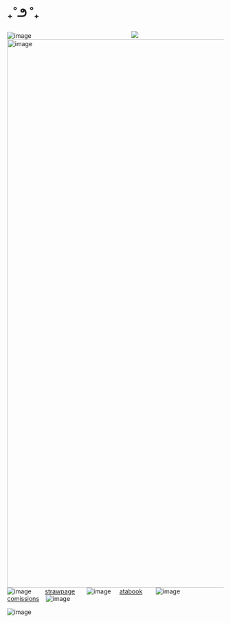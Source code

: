 #          ₊˚౨           ˚₊                      
![image](https://github.com/user-attachments/assets/1a392609-46fb-448b-ba50-1cb562de1947)
 ‎ ‎ ‎ ‎ ‎ ‎ ‎ ‎ ‎‎ ‎ ‎ ‎ ‎ ‎ ‎ ‎ ‎ ‎ ‎ ‎ ‎ ‎‎ ‎ ‎ ‎ ‎ ‎‎ ‎ ‎ ‎ ‎ ‎  ‎ ‎ ‎ ‎ ‎ ‎  ‎ ‎ ‎ ‎ ‎ ‎ ‎ ‎ ‎ ‎  ‎ ‎ ‎ ‎ ‎  ‎ ‎ ‎ ‎ ‎ ‎  ‎ ‎ ‎ ‎ ‎‎ ‎ ‎‎ ‎ ‎ ‎ ‎ ‎ ‎ ‎‎ ‎ ‎ ‎ ‎ ‎ ‎  ‎‎   ‎ ‎ ‎ ‎ ‎ ‎‎ ‎  ‎ ‎ ‎ ‎ ‎ ‎ ‎ ‎ ‎‎‎ ‎ ‎ ‎ ‎ ‎‎  ‎  ‎‎ ‎ ‎ ‎ ‎ ‎ ‎ ‎‎‎![](https://komarev.com/ghpvc/?username=Tulipsm0ker&label=♡&color=0d001a&style=plastic)
<img width="1661" height="1273" alt="image" src="https://github.com/user-attachments/assets/bb8395f6-b97e-4a26-a9ab-8a5ca06d7857" />
‎ ‎ ‎ ‎ ‎ ‎ ‎ ‎‎ ‎ ‎ ‎ ‎ ‎ ‎ ‎ ‎ ‎ ‎ ‎ ‎ ‎ ‎ ‎ ‎ ‎ ‎ ‎ ‎ ‎ ‎ ‎ ‎ ‎ ‎ ‎ ‎ ‎ ‎ ‎ ‎ ‎ ‎ ‎ ‎ ‎ ‎ ‎ ‎ ‎ ‎ ‎ ‎  ‎ ‎ ‎ ‎ ‎ ‎ ‎ ‎ ‎ ‎ ‎ ‎ ‎ ‎ ![image](https://files.catbox.moe/j70iq0.gif) ‎ ‎ ‎ ‎ ‎‎ ‎ ‎ [strawpage](https://shavedice.straw.page)‎ ‎ ‎ ‎ ‎ ‎ ‎ ![image](https://files.catbox.moe/duxsmq.gif)   ‎ ‎ ‎‎‎ ‎ ‎‎[atabook](https://tulipsmoker.atabook.org)   ‎ ‎ ‎ ‎ ‎ ‎ ‎ ![image](https://files.catbox.moe/w9t3z6.gif) ‎ ‎ ‎ ‎ ‎ ‎ ‎[comissions](https://icycomissions.straw.page)   ‎ ‎ ‎‎‎ ‎![image](https://files.catbox.moe/554hg2.gif)

![image](https://github.com/user-attachments/assets/1a392609-46fb-448b-ba50-1cb562de1947)

